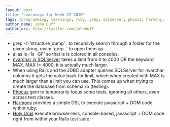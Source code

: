 ```yaml
---
layout: post
title: "Learnings for Week 22 2010"
tags: [programming, learnings, ruby, grep, sqlserver, phocus, harmony, "holy grail", javascript, testing]
author_name: John Duff
author_uri: http://twitter.com/johnduff
---
```


-   grep -rl ‘structure\_dump’ . to recursivly search through a folder
    for the given string. mvim \`grep..\` to open them up.
-   alias ls=‘ls -GF’ so that ls is colored in all consoles.
-   [nvarchar in
    SQLServer](http://msdn.microsoft.com/en-us/library/ms186939.aspx)
    takes a limit from 0 to 4000 OR the keyword MAX. MAX != 4000, it is
    actually much larger.
-   When using Rails and the JDBC adapter queries SQLServer for nvarchar
    columns it gets the value back for limit, which when created with
    MAX is much larger than a limit you can use. This comes up when
    trying to create the database from schema.rb (testing).
-   [Phocus](http://github.com/mynyml/phocus) gem to temporarily focus
    some tests, ignoring all others, even across test classes.
-   [Harmony](http://github.com/mynyml/harmony) provides a simple DSL to
    execute javascript + DOM code within ruby.
-   [Holy Grail](http://github.com/mynyml/holygrail) execute
    browser-less, console-based, javascript + DOM code right from within
    your Rails test suite.
